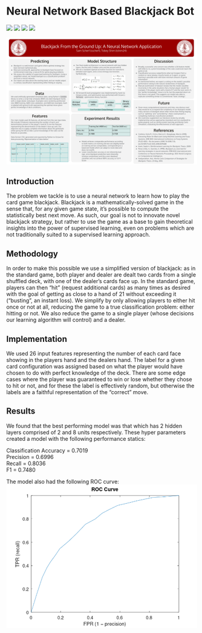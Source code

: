 # Neural Network Based Blackjack Bot
<img src='https://img.shields.io/github/issues/SamScherf/blackjackbot'> <img src='https://img.shields.io/github/forks/SamScherf/blackjackbot'> <img src='https://img.shields.io/github/stars/SamScherf/blackjackbot'> <img src='https://img.shields.io/github/license/SamScherf/blackjackbot'>

![Poster](/graphics/poster.png?raw=true)

## Introduction
The problem we tackle is to use a neural network to learn how to play the card game blackjack. Blackjack is a mathematically-solved game in the sense that, for any given game state, it’s possible to compute the statistically best next move. As such, our goal is not to innovate novel blackjack strategy, but rather to use the game as a base to gain theoretical insights into the power of supervised learning, even on problems which are not traditionally suited to a supervised learning approach.  

## Methodology

In order to make this possible we use a simplified version of blackjack: as in the standard game, both player and dealer are dealt two cards from a single shuffled deck, with one of the dealer’s cards face up. In the standard game, players can then “hit” (request additional cards) as many times as desired with the goal of getting as close to a hand of 21 without exceeding it (“busting”, an instant loss). We simplify by only allowing players to either hit once or not at all, reducing the game to a true classification problem: either hitting or not. We also reduce the game to a single player (whose decisions our learning algorithm will control) and a dealer.  


## Implementation

We used 26 input features representing the number of each card face showing in the players hand and the dealers hand. The label for a given card configuration was assigned based on what the player would have chosen to do with perfect knowledge of the deck. There are some edge cases where the player was guaranteed to win or lose whether they chose to hit or not, and for these the label is effectively random, but otherwise the labels are a faithful representation of the “correct” move.  

## Results

We found that the best performing model was that which has 2 hidden layers comprised of 2 and 8 units respectively. These hyper parameters created a model with the following performance statics:

Classification Accuracy = 0.7019  
Precision = 0.6996  
Recall = 0.8036  
F1 = 0.7480  

The model also had the following ROC curve:
![ROC Curve](/results/images/roc_curve.png?raw=true)
